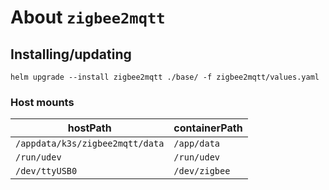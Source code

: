 About `zigbee2mqtt`
===

Installing/updating
---

```shell
helm upgrade --install zigbee2mqtt ./base/ -f zigbee2mqtt/values.yaml
```

### Host mounts

| hostPath                        | containerPath |
|---------------------------------|---------------|
| `/appdata/k3s/zigbee2mqtt/data` | `/app/data`   |
| `/run/udev`                     | `/run/udev`   |
| `/dev/ttyUSB0`                  | `/dev/zigbee` |
